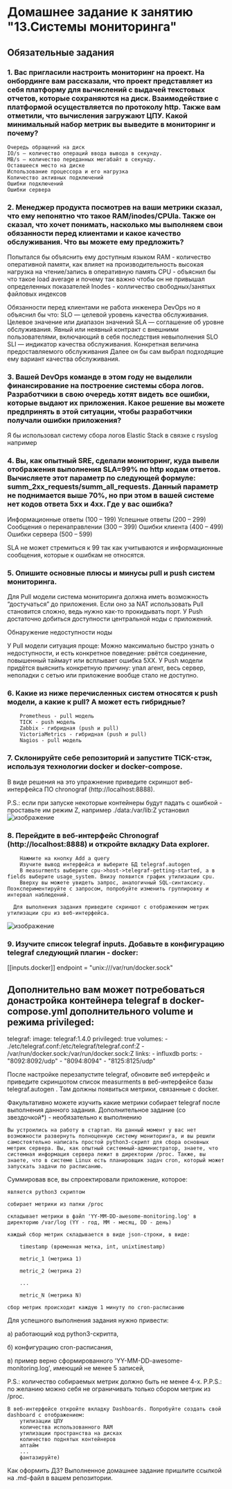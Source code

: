# Домашнее задание к занятию "13.Системы мониторинга"
## Обязательные задания

### 1. Вас пригласили настроить мониторинг на проект. На онбординге вам рассказали, что проект представляет из себя платформу для вычислений с выдачей текстовых отчетов, которые сохраняются на диск. Взаимодействие с платформой осуществляется по протоколу http. Также вам отметили, что вычисления загружают ЦПУ. Какой минимальный набор метрик вы выведите в мониторинг и почему?
```
Очередь обращений на диск
IO/s — количество операций ввода вывода в секунду.
MB/s — количество переданных мегабайт в секунду.
Оставшееся место на диске
Использование процессора и его нагрузка
Количество активных подключений
Ошибки подключений
Ошибки сервера
```

### 2. Менеджер продукта посмотрев на ваши метрики сказал, что ему непонятно что такое RAM/inodes/CPUla. Также он сказал, что хочет понимать, насколько мы выполняем свои обязанности перед клиентами и какое качество обслуживания. Что вы можете ему предложить?
Попытался бы объяснить ему доступным языком 
RAM - количество оперативной памяти, как влияет на производительность высокая нагрузка на чтение/запись в оперативную память
CPU - объяснил бы что такое load average и почему так важно чтобы он не привышал определенных показателей
Inodes - колличество свободных/занятых файловых индексов

Обязанности перед клиентами не работа инженера DevOps но я объяснил бы что:
SLO — целевой уровень качества обслуживания. Целевое значение или диапазон значений
SLA — соглашение об уровне обслуживания. Явный или неявный контракт с внешними пользователями, включающий в себя последствия невыполнения SLO
SLI — индикатор качества обслуживания. Конкретная величина предоставляемого обслуживания
Далее он бы сам выбрал подходящие ему вариант качества обслуживания. 


### 3. Вашей DevOps команде в этом году не выделили финансирование на построение системы сбора логов. Разработчики в свою очередь хотят видеть все ошибки, которые выдают их приложения. Какое решение вы можете предпринять в этой ситуации, чтобы разработчики получали ошибки приложения?

Я бы использовал систему сбора логов Elastic Stack в связке с rsyslog например


### 4. Вы, как опытный SRE, сделали мониторинг, куда вывели отображения выполнения SLA=99% по http кодам ответов. Вычисляете этот параметр по следующей формуле: summ_2xx_requests/summ_all_requests. Данный параметр не поднимается выше 70%, но при этом в вашей системе нет кодов ответа 5xx и 4xx. Где у вас ошибка?

Информационные ответы (100 – 199)
Успешные ответы (200 – 299)
Сообщения о перенаправлении (300 – 399)
Ошибки клиента (400 – 499)
Ошибки сервера (500 – 599)

SLA не может стремиться к 99 так как учитываются и информационные сообщения, которые к ошибкам не относятся.

### 5. Опишите основные плюсы и минусы pull и push систем мониторинга.

Для Pull модели система мониторинга должна иметь возможность “достучаться” до приложения. 
Если оно за NAT использовать Pull становится сложно, ведь нужно как-то прокидывать порт.
У Push достаточно добиться доступности центральной ноды с приложений.

Обнаружение недоступности ноды

У Pull модели ситуация проще: Можно максимально быстро узнать о недоступности, и есть конкретное поведение: рвётся соединение, повышенный таймаут или всплывает ошибка 5ХХ.
У Push модели придётся выяснить конкретную причину: упал агент, весь сервер, неполадки с сетью или приложение вообще стало не доступно.


### 6. Какие из ниже перечисленных систем относятся к push модели, а какие к pull? А может есть гибридные?
        Prometheus - pull модель
        TICK - push модель
        Zabbix - гибридная (push и pull)
        VictoriaMetrics - гибридная (push и pull)
        Nagios - pull модель

### 7. Склонируйте себе репозиторий и запустите TICK-стэк, используя технологии docker и docker-compose.


В виде решения на это упражнение приведите скриншот веб-интерфейса ПО chronograf (http://localhost:8888).

P.S.: если при запуске некоторые контейнеры будут падать с ошибкой - проставьте им режим Z, например ./data:/var/lib:Z
установил
![изображение](https://github.com/IOSorokin/Monitoring/assets/148979909/2ac46b84-4f7b-4f9f-96a8-cf80114e9646)


### 8. Перейдите в веб-интерфейс Chronograf (http://localhost:8888) и откройте вкладку Data explorer.
        Нажмите на кнопку Add a query
        Изучите вывод интерфейса и выберите БД telegraf.autogen
        В measurments выберите cpu->host->telegraf-getting-started, а в fields выберите usage_system. Внизу появится график утилизации cpu.
        Вверху вы можете увидеть запрос, аналогичный SQL-синтаксису. Поэкспериментируйте с запросом, попробуйте изменить группировку и интервал наблюдений.

      Для выполнения задания приведите скриншот с отображением метрик утилизации cpu из веб-интерфейса.

![изображение](https://github.com/IOSorokin/Monitoring/assets/148979909/6efe0498-1e6f-41f1-941e-55a94941dd91)



### 9. Изучите список telegraf inputs. Добавьте в конфигурацию telegraf следующий плагин - docker:

[[inputs.docker]]
  endpoint = "unix:///var/run/docker.sock"

## Дополнительно вам может потребоваться донастройка контейнера telegraf в docker-compose.yml дополнительного volume и режима privileged:

  telegraf:
    image: telegraf:1.4.0
    privileged: true
    volumes:
      - ./etc/telegraf.conf:/etc/telegraf/telegraf.conf:Z
      - /var/run/docker.sock:/var/run/docker.sock:Z
    links:
      - influxdb
    ports:
      - "8092:8092/udp"
      - "8094:8094"
      - "8125:8125/udp"

После настройке перезапустите telegraf, обновите веб интерфейс и приведите скриншотом список measurments в веб-интерфейсе базы telegraf.autogen . Там должны появиться метрики, связанные с docker.

Факультативно можете изучить какие метрики собирает telegraf после выполнения данного задания.
Дополнительное задание (со звездочкой*) - необязательно к выполнению

    Вы устроились на работу в стартап. На данный момент у вас нет возможности развернуть полноценную систему мониторинга, и вы решили самостоятельно написать простой python3-скрипт для сбора основных метрик сервера. Вы, как опытный системный-администратор, знаете, что системная информация сервера лежит в директории /proc. Также, вы знаете, что в системе Linux есть планировщик задач cron, который может запускать задачи по расписанию.

Суммировав все, вы спроектировали приложение, которое:

    является python3 скриптом

    собирает метрики из папки /proc

    складывает метрики в файл 'YY-MM-DD-awesome-monitoring.log' в директорию /var/log (YY - год, MM - месяц, DD - день)

    каждый сбор метрик складывается в виде json-строки, в виде:

        timestamp (временная метка, int, unixtimestamp)

        metric_1 (метрика 1)

        metric_2 (метрика 2)

        ...

        metric_N (метрика N)

    сбор метрик происходит каждую 1 минуту по cron-расписанию

Для успешного выполнения задания нужно привести:

а) работающий код python3-скрипта,

б) конфигурацию cron-расписания,

в) пример верно сформированного 'YY-MM-DD-awesome-monitoring.log', имеющий не менее 5 записей,

P.S.: количество собираемых метрик должно быть не менее 4-х. P.P.S.: по желанию можно себя не ограничивать только сбором метрик из /proc.

    В веб-интерфейсе откройте вкладку Dashboards. Попробуйте создать свой dashboard с отображением:
        утилизации ЦПУ
        количества использованного RAM
        утилизации пространства на дисках
        количество поднятых контейнеров
        аптайм
        ...
        фантазируйте)

Как оформить ДЗ?
Выполненное домашнее задание пришлите ссылкой на .md-файл в вашем репозитории.

